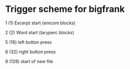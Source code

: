 # Trigger scheme for bigfrank

1 (1) Excerpt start (emcom blocks)

2 (2) Word start (laryperc blocks)

5 (16) left button press

6 (32) right button press

8 (128) start of new file
